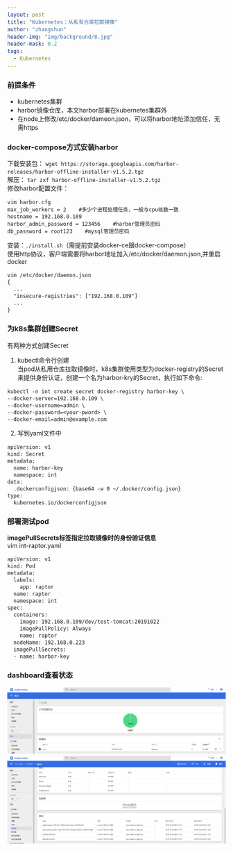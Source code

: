 ```yaml
---
layout: post
title: "Kubernetes：从私有仓库拉取镜像"
author: "zhangshun"
header-img: "img/background/8.jpg"
header-mask: 0.2
tags:
  - Kubernetes
---
```


### 前提条件

- kubernetes集群
- harbor镜像仓库，本文harbor部署在kubernetes集群外
- 在node上修改/etc/docker/dameon.json，可以将harbor地址添加信任，无需https

### docker-compose方式安装harbor

下载安装包： `wget https://storage.googleapis.com/harbor-releases/harbor-offline-installer-v1.5.2.tgz`<br>
解压： `tar zxf harbor-offline-installer-v1.5.2.tgz`<br>
修改harbor配置文件：
```
vim harbor.cfg
max_job_workers = 2    #多少个进程处理任务，一般与cpu核数一致
hostname = 192.168.0.109
harbor_admin_password = 123456    #harbor管理员密码
db_password = root123    #mysql管理员密码
```
安装：`./install.sh`（需提前安装docker-ce跟docker-compose）<br>
使用http协议，客户端需要将harbor地址加入/etc/docker/daemon.json,并重启docker
```
vim /etc/docker/daemon.json
{
  ...
  "insecure-registries": ["192.168.0.109"]
  ...
}
```

### 为k8s集群创建Secret

有两种方式创建Secret
1. kubectl命令行创建<br>
当pod从私用仓库拉取镜像时，k8s集群使用类型为docker-registry的Secret来提供身份认证，创建一个名为harbor-kry的Secret，执行如下命令:
```
kubectl -n int create secret docker-registry harbor-key \
--docker-server=192.168.0.109 \
--docker-username=admin \
--docker-password=<your-pword> \
--docker-email=admin@example.com
```
2. 写到yaml文件中
```
apiVersion: v1
kind: Secret
metadata:
  name: harbor-key
  namespace: int
data:
  .dockerconfigjson: {base64 -w 0 ~/.docker/config.json}
type:
  kubernetes.io/dockerconfigjson
```

### 部署测试pod

**imagePullSecrets标签指定拉取镜像时的身份验证信息**<br>
vim int-raptor.yaml
```
apiVersion: v1
kind: Pod
metadata:
  labels:
    app: raptor
  name: raptor
  namespace: int
spec:
  containers:
    image: 192.168.0.109/dev/test-tomcat:20191022
    imagePullPolicy: Always
    name: raptor
  nodeName: 192.168.0.223
  imagePullSecrets:
  - name: harbor-key
```

### dashboard查看状态

![](/img/in-post/2019-10-22-Kubernetes-从私有仓库拉取镜像/Dashboard1.png)
![](/img/in-post/2019-10-22-Kubernetes-从私有仓库拉取镜像/Dashboard2.png)